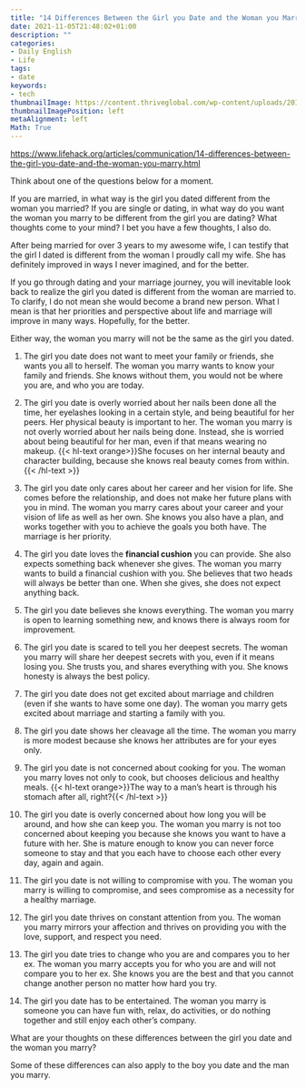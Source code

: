 ```yaml
---
title: "14 Differences Between the Girl you Date and the Woman you Marry"
date: 2021-11-05T21:48:02+01:00
description: ""
categories:
- Daily English
- Life
tags:
- date
keywords:
- tech
thumbnailImage: https://content.thriveglobal.com/wp-content/uploads/2019/09/chang-duong-398147-unsplash.jpg?w=1200&crop=0,0,100,78
thumbnailImagePosition: left
metaAlignment: left
Math: True
---
```


<!--more-->
https://www.lifehack.org/articles/communication/14-differences-between-the-girl-you-date-and-the-woman-you-marry.html

Think about one of the questions below for a moment.

If you are married, in what way is the girl you dated different from the woman you married? If you are single or dating, in what way do you want the woman you marry to be different from the girl you are dating? What thoughts come to your mind? I bet you have a few thoughts, I also do.

After being married for over 3 years to my awesome wife, l can testify that the girl l dated is different from the woman l proudly call my wife. She has definitely improved in ways I never imagined, and for the better.

If you go through dating and your marriage journey, you will inevitable look back to realize the girl you dated is different from the woman are married to. To clarify, l do not mean she would become a brand new person. What l mean is that her priorities and perspective about life and marriage will improve in many ways. Hopefully, for the better.

Either way, the woman you marry will not be the same as the girl you dated.

1. The girl you date does not want to meet your family or friends, she wants you all to herself.
The woman you marry wants to know your family and friends. She knows without them, you would not be where you are, and who you are today.

2. The girl you date is overly worried about her nails been done all the time, her eyelashes looking in a certain style, and being beautiful for her peers. Her physical beauty is important to her.
The woman you marry is not overly worried about her nails being done. Instead, she is worried about being beautiful for her man, even if that means wearing no makeup. {{< hl-text orange>}}She focuses on her internal beauty and character building, because she knows real beauty comes from within.{{< /hl-text >}}

3. The girl you date only cares about her career and her vision for life. She comes before the relationship, and does not make her future plans with you in mind.
The woman you marry cares about your career and your vision of life as well as her own. She knows you also have a plan, and works together with you to achieve the goals you both have. The marriage is her priority.

4. The girl you date loves the **financial cushion** you can provide. She also expects something back whenever she gives.
The woman you marry wants to build a financial cushion with you. She believes that two heads will always be better than one. When she gives, she does not expect anything back.

5. The girl you date believes she knows everything. The woman you marry is open to learning something new, and knows there is always room for improvement.

6. The girl you date is scared to tell you her deepest secrets.
The woman you marry will share her deepest secrets with you, even if it means losing you. She trusts you, and shares everything with you. She knows honesty is always the best policy.

7. The girl you date does not get excited about marriage and children (even if she wants to have some one day).
The woman you marry gets excited about marriage and starting a family with you.

8. The girl you date shows her cleavage all the time.
The woman you marry is more modest because she knows her attributes are for your eyes only.

9. The girl you date is not concerned about cooking for you.
The woman you marry loves not only to cook, but chooses delicious and healthy meals. {{< hl-text orange>}}The way to a man’s heart is through his stomach after all, right?{{< /hl-text >}}

10. The girl you date is overly concerned about how long you will be around, and how she can keep you.
The woman you marry is not too concerned about keeping you because she knows you want to have a future with her. She is mature enough to know you can never force someone to stay and that you each have to choose each other every day, again and again.

11. The girl you date is not willing to compromise with you.
The woman you marry is willing to compromise, and sees compromise as a necessity for a healthy marriage.

12. The girl you date thrives on constant attention from you.
The woman you marry mirrors your affection and thrives on providing you with the love, support, and respect you need.

13. The girl you date tries to change who you are and compares you to her ex.
The woman you marry accepts you for who you are and will not compare you to her ex. She knows you are the best and that you cannot change another person no matter how hard you try.

14. The girl you date has to be entertained.
The woman you marry is someone you can have fun with, relax, do activities, or do nothing together and still enjoy each other’s company.

What are your thoughts on these differences between the girl you date and the woman you marry?

Some of these differences can also apply to the boy you date and the man you marry.
